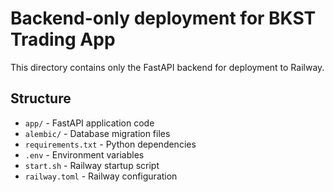 # Backend-only deployment for BKST Trading App

This directory contains only the FastAPI backend for deployment to Railway.

## Structure

- `app/` - FastAPI application code
- `alembic/` - Database migration files
- `requirements.txt` - Python dependencies
- `.env` - Environment variables
- `start.sh` - Railway startup script
- `railway.toml` - Railway configuration
